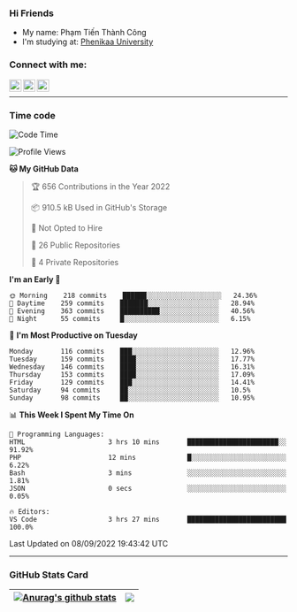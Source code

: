 ### Hi Friends

- My name: Phạm Tiến Thành Công
- I'm studying at: [Phenikaa University]


### Connect with me:
[<img align="left" alt="PhamTienThanhCong | Facebook" width="22px" src="https://upload.wikimedia.org/wikipedia/commons/thumb/1/16/Facebook-icon-1.png/640px-Facebook-icon-1.png" />][facebook]
[<img align="left" alt="PhamTienThanhCong | Zalo" width="22px" src="https://www.anphatpc.com.vn/template/anphat_2020v2/images/icon-zalo.jpg" />][zalo]
[<img align="left" alt="PhamTienThanhCong | LinkedIn" width="22px" src="https://cdn3.iconfinder.com/data/icons/inficons/512/linkedin.png" />][linkedin]

<br />

---

### Time code

<!--START_SECTION:waka-->
![Code Time](http://img.shields.io/badge/Code%20Time-543%20hrs%205%20mins-blue)

![Profile Views](http://img.shields.io/badge/Profile%20Views-0-blue)

**🐱 My GitHub Data** 

> 🏆 656 Contributions in the Year 2022
 > 
> 📦 910.5 kB Used in GitHub's Storage 
 > 
> 🚫 Not Opted to Hire
 > 
> 📜 26 Public Repositories 
 > 
> 🔑 4 Private Repositories  
 > 
**I'm an Early 🐤** 

```text
🌞 Morning    218 commits    ██████░░░░░░░░░░░░░░░░░░░   24.36% 
🌆 Daytime    259 commits    ███████░░░░░░░░░░░░░░░░░░   28.94% 
🌃 Evening    363 commits    ██████████░░░░░░░░░░░░░░░   40.56% 
🌙 Night      55 commits     █░░░░░░░░░░░░░░░░░░░░░░░░   6.15%

```
📅 **I'm Most Productive on Tuesday** 

```text
Monday       116 commits    ███░░░░░░░░░░░░░░░░░░░░░░   12.96% 
Tuesday      159 commits    ████░░░░░░░░░░░░░░░░░░░░░   17.77% 
Wednesday    146 commits    ████░░░░░░░░░░░░░░░░░░░░░   16.31% 
Thursday     153 commits    ████░░░░░░░░░░░░░░░░░░░░░   17.09% 
Friday       129 commits    ███░░░░░░░░░░░░░░░░░░░░░░   14.41% 
Saturday     94 commits     ██░░░░░░░░░░░░░░░░░░░░░░░   10.5% 
Sunday       98 commits     ██░░░░░░░░░░░░░░░░░░░░░░░   10.95%

```


📊 **This Week I Spent My Time On** 

```text
💬 Programming Languages: 
HTML                     3 hrs 10 mins       ███████████████████████░░   91.92% 
PHP                      12 mins             █░░░░░░░░░░░░░░░░░░░░░░░░   6.22% 
Bash                     3 mins              ░░░░░░░░░░░░░░░░░░░░░░░░░   1.81% 
JSON                     0 secs              ░░░░░░░░░░░░░░░░░░░░░░░░░   0.05%

🔥 Editors: 
VS Code                  3 hrs 27 mins       █████████████████████████   100.0%

```


 Last Updated on 08/09/2022 19:43:42 UTC
<!--END_SECTION:waka-->

---

### GitHub Stats Card

| <a href="https://github.com/phamtienthanhcong"><img align="center" src="https://github-readme-stats.vercel.app/api?username=PhamTienThanhCong&show_icons=true&include_all_commits=true&theme=buefy&hide_border=true&theme=ocean_dark" alt="Anurag's github stats" /></a> | <a href="https://github.com/phamtienthanhcong"><img align="center" src="https://github-readme-stats.vercel.app/api/top-langs/?username=PhamTienThanhCong&layout=compact&theme=buefy&hide_border=true&theme=ocean_dark" /></a> |
| ------------- | ------------- |

[Phenikaa University]: https://phenikaa-uni.edu.vn/vi
[facebook]: https://www.facebook.com/phamtienthanhcong
[linkedin]: https://linkedin.com/in/phamtienthanhcong
[zalo]: https://zalo.me/0396396332
[tiktok]: https://www.tiktok.com/@phamtienthanhcong
[web]: https://github.com/PhamTienThanhCong/web_dev
[min project]: https://github.com/PhamTienThanhCong/Project-Of-Web
[c and cpp]: https://github.com/PhamTienThanhCong/Code_C_and_Cpro
[python]: https://github.com/PhamTienThanhCong/Python_beginer
